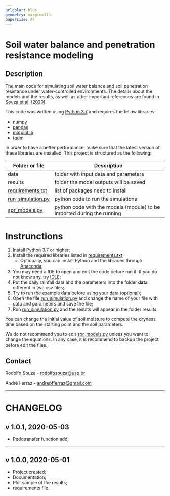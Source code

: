 ```yaml
---
urlcolor: blue
geometry: margin=1in
papersize: A4
---
```


# Soil water balance and penetration resistance modeling


## Description

The main code for simulating soil water balance and soil penetration resistance under water-controlled environments.
The details about the models and the results, as well as other important references are found in [Souza et al. (2020)](https://www.journals.elsevier.com/soil-and-tillage-research).

This code was written using [Python 3.7](https://www.python.org/) and requires the fellow libraries:

- [numpy](https://numpy.org/)
- [pandas](https://pandas.pydata.org/)
- [matplotlib](https://matplotlib.org/)
- [tqdm](https://pypi.org/project/tqdm/)

In order to have a better performance, make sure that the latest version of these libraries are installed.
This project is structured as the following:

|Folder or file                          |Description                                                             |
|----------------------------------------|------------------------------------------------------------------------|
|data                                    | folder with input data and parameters                                  |
|results                                 | folder the model outputs will be saved                                 |
|[requirements.txt](requirements.txt)    | list of packages need to install|
|[run\_simulation.py](run_simulation.py) | python code to run the simulations                                     |
|[spr\_models.py](spr_models.py)         | python code with the models (module) to be imported during the running |


# Instrunctions

1. Install [Python 3.7](https://www.python.org/) or higher;
2. Install the required libraries listed in [requirements.txt](requirements.txt);
    - Optionally, you can install Python and the libraries through [Anaconda](https://www.anaconda.com/products/individual);
3. You may need a IDE to open and edit the code before run it. If you do not know any, try [IDLE](https://www.poftut.com/download-install-and-use-python-idle-editor/);
4. Put the daily rainfall data and the parameters into the folder **data** different in two csv files;
5. Try to run the example data before using your data (optional);
6. Open the file [run_simulation.py](run_simulation.py) and change the name of your file with data and parameters and save the file;
7. Run [run_simulation.py](run_simulation.py) and the results will appear in the folder results.

You can change the initial value of soil moisture to compute the dryness time based on the starting point and the soil parameters.

We do not recommend you to edit [spr_models.py](spr_models.py) unless you want to change the equations.
In any case, it is recommend to backup the project before edit the files.


## Contact

Rodolfo Souza - rodolfosouza@usp.br

André Ferraz - andrepfferraz@gmail.com

---
# CHANGELOG

## v 1.0.1, 2020-05-03
- Pedotransfer function add;


---

## v 1.0.0, 2020-05-01
- Project created;
- Documentation;
- Plot sample of the results;
- requirements file.